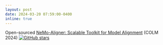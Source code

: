 ```yaml
---
layout: post
date: 2024-03-20 07:59:00-0400
inline: true
---
```


Open-sourced [NeMo-Aligner: Scalable Toolkit for Model Alignment](https://arxiv.org/abs/2405.01481) (COLM 2024) [![GitHub stars](https://img.shields.io/github/stars/NVIDIA/NeMo-Aligner)](https://github.com/NVIDIA/NeMo-Aligner)
